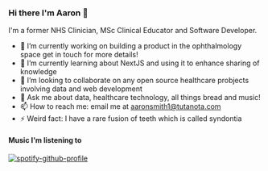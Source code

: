 ### Hi there I'm Aaron 👋

I'm a former NHS Clinician, MSc Clinical Educator and Software Developer. 

- 🔭 I’m currently working on building a product in the ophthalmology space get in touch for more details!
- 🌱 I’m currently learning about NextJS and using it to enhance sharing of knowledge
- 👯 I’m looking to collaborate on any open source healthcare probjects involving data and web development
- 💬 Ask me about data, healthcare technology, all things bread and music!
- 📫 How to reach me: email me at aaronsmith1@tutanota.com
- ⚡ Weird fact: I have a rare fusion of teeth which is called syndontia 

#### Music I'm listening to

[![spotify-github-profile](https://spotify-github-profile.vercel.app/api/view?uid=1115434818&cover_image=true&theme=default&show_offline=false&background_color=121212)](https://github.com/kittinan/spotify-github-profile)
